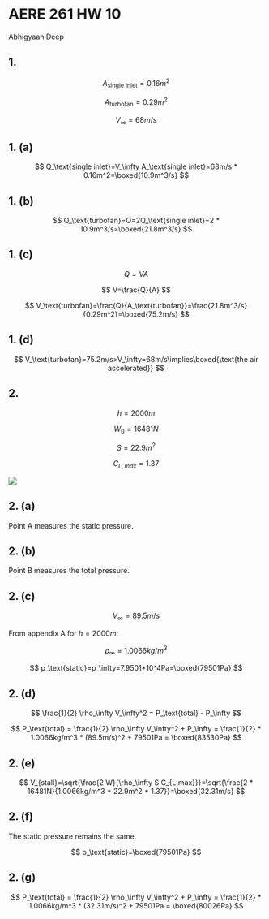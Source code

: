 # AERE 261 HW 10

Abhigyaan Deep

## 1.

$$
A_\text{single inlet}=0.16m^2
$$

$$
A_\text{turbofan}=0.29m^2
$$

$$
V_\infty=68m/s
$$

## 1. (a)

$$
Q_\text{single inlet}=V_\infty A_\text{single inlet}=68m/s * 0.16m^2=\boxed{10.9m^3/s}
$$

## 1. (b)

$$
Q_\text{turbofan}=Q=2Q_\text{single inlet}=2 * 10.9m^3/s=\boxed{21.8m^3/s}
$$

## 1. (c)

$$
Q=VA
$$

$$
V=\frac{Q}{A}
$$

$$
V_\text{turbofan}=\frac{Q}{A_\text{turbofan}}=\frac{21.8m^3/s}{0.29m^2}=\boxed{75.2m/s}
$$

## 1. (d)

$$
V_\text{turbofan}=75.2m/s>V_\infty=68m/s\implies\boxed{\text{the air accelerated}}
$$

## 2.

$$
h=2000m
$$

$$
W_0=16481N
$$

$$
S=22.9m^2
$$

$$
C_{L,max}=1.37
$$

![](https://i.imgur.com/Qybdcsm.png)

## 2. (a)

Point A measures the static pressure.

## 2. (b)

Point B measures the total pressure.

## 2. (c)

$$
V_\infty=89.5m/s
$$

From appendix A for $h=2000m$:

$$
\rho_\infty=1.0066kg/m^3
$$

$$
p_\text{static}=p_\infty=7.9501*10^4Pa=\boxed{79501Pa}
$$

## 2. (d)

$$
\frac{1}{2} \rho_\infty V_\infty^2 = P_\text{total} - P_\infty
$$

$$
P_\text{total} = \frac{1}{2} \rho_\infty V_\infty^2 + P_\infty = \frac{1}{2} * 1.0066kg/m^3 * (89.5m/s)^2 + 79501Pa = \boxed{83530Pa}
$$

## 2. (e)

$$
V_{stall}=\sqrt{\frac{2 W}{\rho_\infty S C_{L,max}}}=\sqrt{\frac{2 * 16481N}{1.0066kg/m^3 * 22.9m^2 * 1.37}}=\boxed{32.31m/s}
$$

## 2. (f)

The static pressure remains the same.

$$
p_\text{static}=\boxed{79501Pa}
$$

## 2. (g)

$$
P_\text{total} = \frac{1}{2} \rho_\infty V_\infty^2 + P_\infty = \frac{1}{2} * 1.0066kg/m^3 * (32.31m/s)^2 + 79501Pa = \boxed{80026Pa}
$$
